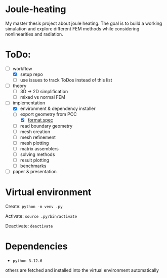 # Joule-heating

My master thesis project about joule heating. The goal is to build a working simulation and
explore different FEM methods while considering nonlinearities and radiation.

# ToDo:
- [ ] workflow
  - [x] setup repo
  - [ ] use issues to track ToDos instead of this list
- [ ] theory
  - [ ] 3D -> 2D simplification
  - [ ] mixed vs normal FEM
- [ ] implementation
  - [x] environment & dependency installer
  - [ ] export geometry from PCC
    - [x] [format spec](doc/boundary.md)
  - [ ] read boundary geometry
  - [ ] mesh creation
  - [ ] mesh refinement
  - [ ] mesh plotting
  - [ ] matrix assemblers
  - [ ] solving methods
  - [ ] result plotting
  - [ ] benchmarks
- [ ] paper & presentation

# Virtual environment

Create: `python -m venv .py`

Activate: `source .py/bin/activate`

Deactivate: `deactivate`

# Dependencies

- `python 3.12.6`

others are fetched and installed into the virtual environment automatically
